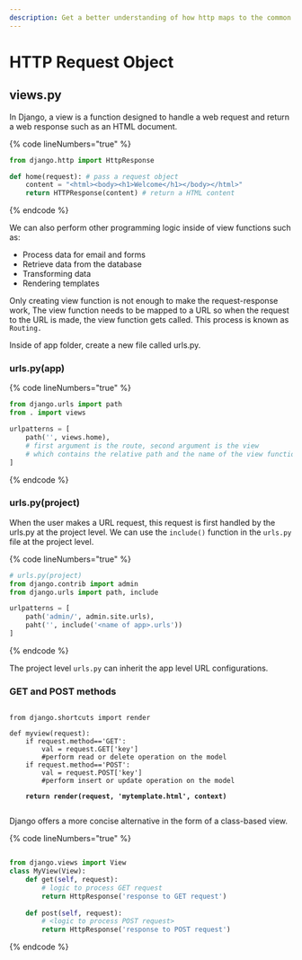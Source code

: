 ```yaml
---
description: Get a better understanding of how http maps to the common CRUD operations
---
```


# HTTP Request Object

## views.py



In Django, a view is a function designed to handle a web request and return a web response such as an HTML document.

{% code lineNumbers="true" %}
```python
from django.http import HttpResponse

def home(request): # pass a request object
    content = "<html><body><h1>Welcome</h1></body></html>"
    return HTTPResponse(content) # return a HTML content
```
{% endcode %}

We can also perform other programming logic inside of view functions such as:

* Process data for email and forms
* Retrieve data from the database
* Transforming data
* Rendering templates

Only creating view function is not enough to make the request-response work, The view function needs to be mapped to a URL so when the request to the URL is made, the view function gets called. This process is known as `Routing.`

Inside of app folder, create a new file called urls.py.

### urls.py(app)

{% code lineNumbers="true" %}
```python
from django.urls import path
from . import views

urlpatterns = [
    path('', views.home),
    # first argument is the route, second argument is the view
    # which contains the relative path and the name of the view function
]
```
{% endcode %}

### urls.py(project)

When the user makes a URL request, this request is first handled by the urls.py at the project level. We can use the `include()` function in the `urls.py` file at the project level.

{% code lineNumbers="true" %}
```python
# urls.py(project)
from django.contrib import admin
from django.urls import path, include

urlpatterns = [
    path('admin/', admin.site.urls),
    paht('', include('<name of app>.urls'))
]
```
{% endcode %}

The project level `urls.py` can inherit the app level URL configurations.

### GET and POST methods

<pre class="language-python" data-line-numbers><code class="lang-python">
from django.shortcuts import render     

def myview(request): 
    if request.method=='GET': 
        val = request.GET['key'] 
        #perform read or delete operation on the model 
    if request.method=='POST': 
        val = request.POST['key'] 
        #perform insert or update operation on the model 
    
<strong>    return render(request, 'mytemplate.html', context)
</strong>
</code></pre>

Django offers a more concise alternative in the form of a class-based view.

{% code lineNumbers="true" %}
```python

from django.views import View 
class MyView(View): 
    def get(self, request): 
        # logic to process GET request
        return HttpResponse('response to GET request') 
 
    def post(self, request): 
        # <logic to process POST request> 
        return HttpResponse('response to POST request') 
```
{% endcode %}

